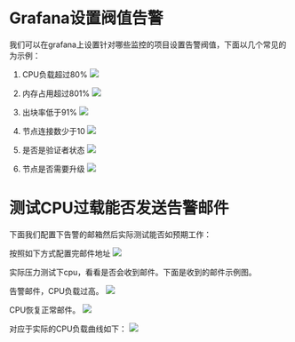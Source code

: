 # Grafana设置阀值告警

我们可以在grafana上设置针对哪些监控的项目设置告警阀值，下面以几个常见的为示例：

1. CPU负载超过80%
![](./img/cpu_alert.jpeg?raw=true)


2. 内存占用超过801%
![](./img/memory_alert.jpg?raw=true)


3. 出块率低于91%
![](./img/block_alert.jpg?raw=true)


4. 节点连接数少于10
![](./img/peers_alert.jpg?raw=true)


5. 是否是验证者状态
![](./img/is_validator_alert.jpg?raw=true)


6. 节点是否需要升级
![](./img/upgrade_alert.jpg?raw=true)


# 测试CPU过载能否发送告警邮件
下面我们配置下告警的邮箱然后实际测试能否如预期工作：

按照如下方式配置完邮件地址
![](./img/set_email.png?raw=true)

实际压力测试下cpu，看看是否会收到邮件。下面是收到的邮件示例图。

告警邮件，CPU负载过高。
![](./img/alert_email.jpeg?raw=true)

CPU恢复正常邮件。
![](./img/ok_email.jpeg?raw=true)

对应于实际的CPU负载曲线如下：
![](./img/cpu_alert.jpeg?raw=true)